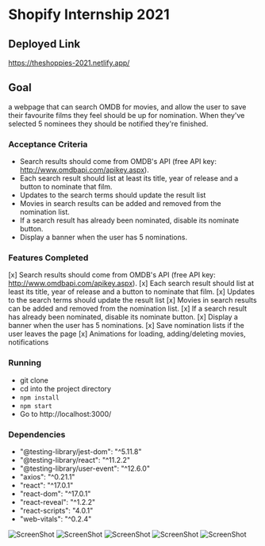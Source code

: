 # Shopify Internship 2021

## Deployed Link  

https://theshoppies-2021.netlify.app/

## Goal
a webpage that can search OMDB for movies, and allow the user to save their favourite films they feel should be up for nomination. When they've selected 5 nominees they should be notified they're finished.

### Acceptance Criteria
* Search results should come from OMDB's API (free API key: http://www.omdbapi.com/apikey.aspx).
* Each search result should list at least its title, year of release and a button to nominate that film.
* Updates to the search terms should update the result list
* Movies in search results can be added and removed from the nomination list.
* If a search result has already been nominated, disable its nominate button.
* Display a banner when the user has 5 nominations.

### Features Completed
[x] Search results should come from OMDB's API (free API key: http://www.omdbapi.com/apikey.aspx).
[x] Each search result should list at least its title, year of release and a button to nominate that film.
[x] Updates to the search terms should update the result list
[x] Movies in search results can be added and removed from the nomination list.
[x] If a search result has already been nominated, disable its nominate button.
[x] Display a banner when the user has 5 nominations.
[x] Save nomination lists if the user leaves the page
[x] Animations for loading, adding/deleting movies, notifications
### Running

* git clone
* cd into the project directory
* ```npm install```
* ```npm start```
* Go to http://localhost:3000/

### Dependencies
* "@testing-library/jest-dom": "^5.11.8"
* "@testing-library/react": "^11.2.2"
* "@testing-library/user-event": "^12.6.0"
* "axios": "^0.21.1"
* "react": "^17.0.1"
* "react-dom": "^17.0.1"
* "react-reveal": "^1.2.2"
* "react-scripts": "4.0.1"
* "web-vitals": "^0.2.4"

![ScreenShot](https://ibb.co/gR9bYBh)
![ScreenShot](https://ibb.co/Bt9vChm)
![ScreenShot](https://ibb.co/2FXbKXm)
![ScreenShot](https://ibb.co/X80wXNW)
![ScreenShot](https://ibb.co/Th8brkx)
